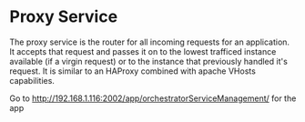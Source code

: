 # Proxy Service

The proxy service is the router for all incoming requests for an application.  It accepts that request and passes it on to the lowest trafficed instance available (if a virgin request) or to the instance that previously handled it's request.  It is similar to an HAProxy combined with apache VHosts capabilities.


Go to http://192.168.1.116:2002/app/orchestratorServiceManagement/ for the app
